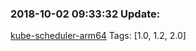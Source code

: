 ### 2018-10-02 09:33:32 Update:

[kube-scheduler-arm64](https://hub.docker.com/r/gcrcontainer/kube-scheduler-arm64/tags)
Tags: [1.0, 1.2, 2.0]


